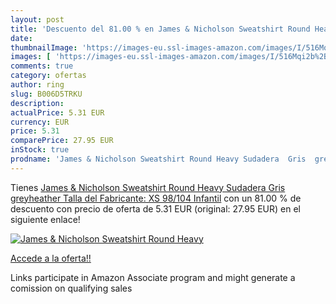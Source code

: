 ```yaml
---
layout: post
title: 'Descuento del 81.00 % en James & Nicholson Sweatshirt Round Heavy'
date: 
thumbnailImage: 'https://images-eu.ssl-images-amazon.com/images/I/516Mqi2b%2BAL._SL200_.jpg'
images: [ 'https://images-eu.ssl-images-amazon.com/images/I/516Mqi2b%2BAL._SL200_.jpg' ]
comments: true
category: ofertas
author: ring
slug: B006D5TRKU
description:
actualPrice: 5.31 EUR
currency: EUR
price: 5.31
comparePrice: 27.95 EUR
inStock: true
prodname: 'James & Nicholson Sweatshirt Round Heavy Sudadera  Gris  greyheather     Talla del Fabricante: XS  98/104  Infantil'
---
```


Tienes [James & Nicholson Sweatshirt Round Heavy Sudadera  Gris  greyheather     Talla del Fabricante: XS  98/104  Infantil](https://www.amazon.es/dp/B006D5TRKU/?tag=tolees-21) con un 81.00 % de descuento con precio de oferta de 5.31 EUR (original: 27.95 EUR) en el siguiente enlace!

[![James & Nicholson Sweatshirt Round Heavy](https://images-eu.ssl-images-amazon.com/images/I/516Mqi2b%2BAL._SL200_.jpg)](https://www.amazon.es/dp/B006D5TRKU/?tag=tolees-21)

[Accede a la oferta!!](https://www.amazon.es/dp/B006D5TRKU/?tag=tolees-21)

Links participate in Amazon Associate program and might generate a comission on qualifying sales


